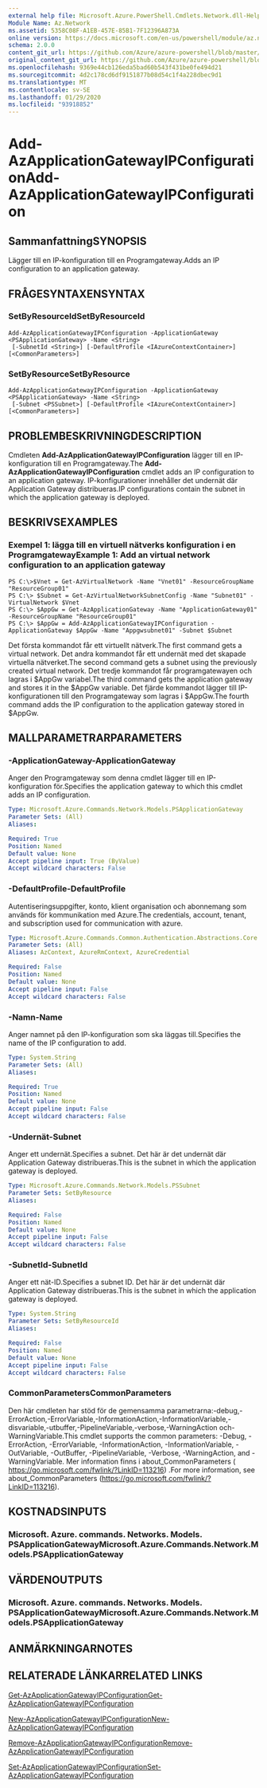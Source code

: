 ```yaml
---
external help file: Microsoft.Azure.PowerShell.Cmdlets.Network.dll-Help.xml
Module Name: Az.Network
ms.assetid: 5358C08F-A1EB-457E-85B1-7F12396A873A
online version: https://docs.microsoft.com/en-us/powershell/module/az.network/add-azapplicationgatewayipconfiguration
schema: 2.0.0
content_git_url: https://github.com/Azure/azure-powershell/blob/master/src/Network/Network/help/Add-AzApplicationGatewayIPConfiguration.md
original_content_git_url: https://github.com/Azure/azure-powershell/blob/master/src/Network/Network/help/Add-AzApplicationGatewayIPConfiguration.md
ms.openlocfilehash: 9369e44cb126eda5bad60b543f431be0fe494d21
ms.sourcegitcommit: 4d2c178cd6df9151877b08d54c1f4a228dbec9d1
ms.translationtype: MT
ms.contentlocale: sv-SE
ms.lasthandoff: 01/29/2020
ms.locfileid: "93918852"
---
```

# <span data-ttu-id="ea5d8-101">Add-AzApplicationGatewayIPConfiguration</span><span class="sxs-lookup"><span data-stu-id="ea5d8-101">Add-AzApplicationGatewayIPConfiguration</span></span>

## <span data-ttu-id="ea5d8-102">Sammanfattning</span><span class="sxs-lookup"><span data-stu-id="ea5d8-102">SYNOPSIS</span></span>
<span data-ttu-id="ea5d8-103">Lägger till en IP-konfiguration till en Programgateway.</span><span class="sxs-lookup"><span data-stu-id="ea5d8-103">Adds an IP configuration to an application gateway.</span></span>

## <span data-ttu-id="ea5d8-104">FRÅGESYNTAXEN</span><span class="sxs-lookup"><span data-stu-id="ea5d8-104">SYNTAX</span></span>

### <span data-ttu-id="ea5d8-105">SetByResourceId</span><span class="sxs-lookup"><span data-stu-id="ea5d8-105">SetByResourceId</span></span>
```
Add-AzApplicationGatewayIPConfiguration -ApplicationGateway <PSApplicationGateway> -Name <String>
 [-SubnetId <String>] [-DefaultProfile <IAzureContextContainer>] [<CommonParameters>]
```

### <span data-ttu-id="ea5d8-106">SetByResource</span><span class="sxs-lookup"><span data-stu-id="ea5d8-106">SetByResource</span></span>
```
Add-AzApplicationGatewayIPConfiguration -ApplicationGateway <PSApplicationGateway> -Name <String>
 [-Subnet <PSSubnet>] [-DefaultProfile <IAzureContextContainer>] [<CommonParameters>]
```

## <span data-ttu-id="ea5d8-107">PROBLEMBESKRIVNING</span><span class="sxs-lookup"><span data-stu-id="ea5d8-107">DESCRIPTION</span></span>
<span data-ttu-id="ea5d8-108">Cmdleten **Add-AzApplicationGatewayIPConfiguration** lägger till en IP-konfiguration till en Programgateway.</span><span class="sxs-lookup"><span data-stu-id="ea5d8-108">The **Add-AzApplicationGatewayIPConfiguration** cmdlet adds an IP configuration to an application gateway.</span></span>
<span data-ttu-id="ea5d8-109">IP-konfigurationer innehåller det undernät där Application Gateway distribueras.</span><span class="sxs-lookup"><span data-stu-id="ea5d8-109">IP configurations contain the subnet in which the application gateway is deployed.</span></span>

## <span data-ttu-id="ea5d8-110">BESKRIVS</span><span class="sxs-lookup"><span data-stu-id="ea5d8-110">EXAMPLES</span></span>

### <span data-ttu-id="ea5d8-111">Exempel 1: lägga till en virtuell nätverks konfiguration i en Programgateway</span><span class="sxs-lookup"><span data-stu-id="ea5d8-111">Example 1: Add an virtual network configuration to an application gateway</span></span>
```
PS C:\>$Vnet = Get-AzVirtualNetwork -Name "Vnet01" -ResourceGroupName "ResourceGroup01"
PS C:\> $Subnet = Get-AzVirtualNetworkSubnetConfig -Name "Subnet01" -VirtualNetwork $Vnet 
PS C:\> $AppGw = Get-AzApplicationGateway -Name "ApplicationGateway01" -ResourceGroupName "ResourceGroup01"
PS C:\> $AppGw = Add-AzApplicationGatewayIPConfiguration -ApplicationGateway $AppGw -Name "Appgwsubnet01" -Subnet $Subnet
```

<span data-ttu-id="ea5d8-112">Det första kommandot får ett virtuellt nätverk.</span><span class="sxs-lookup"><span data-stu-id="ea5d8-112">The first command gets a virtual network.</span></span>
<span data-ttu-id="ea5d8-113">Det andra kommandot får ett undernät med det skapade virtuella nätverket.</span><span class="sxs-lookup"><span data-stu-id="ea5d8-113">The second command gets a subnet using the previously created virtual network.</span></span>
<span data-ttu-id="ea5d8-114">Det tredje kommandot får programgatewayen och lagras i $AppGw variabel.</span><span class="sxs-lookup"><span data-stu-id="ea5d8-114">The third command gets the application gateway and stores it in the $AppGw variable.</span></span>
<span data-ttu-id="ea5d8-115">Det fjärde kommandot lägger till IP-konfigurationen till den Programgateway som lagras i $AppGw.</span><span class="sxs-lookup"><span data-stu-id="ea5d8-115">The fourth command adds the IP configuration to the application gateway stored in $AppGw.</span></span>

## <span data-ttu-id="ea5d8-116">MALLPARAMETRAR</span><span class="sxs-lookup"><span data-stu-id="ea5d8-116">PARAMETERS</span></span>

### <span data-ttu-id="ea5d8-117">-ApplicationGateway</span><span class="sxs-lookup"><span data-stu-id="ea5d8-117">-ApplicationGateway</span></span>
<span data-ttu-id="ea5d8-118">Anger den Programgateway som denna cmdlet lägger till en IP-konfiguration för.</span><span class="sxs-lookup"><span data-stu-id="ea5d8-118">Specifies the application gateway to which this cmdlet adds an IP configuration.</span></span>

```yaml
Type: Microsoft.Azure.Commands.Network.Models.PSApplicationGateway
Parameter Sets: (All)
Aliases:

Required: True
Position: Named
Default value: None
Accept pipeline input: True (ByValue)
Accept wildcard characters: False
```

### <span data-ttu-id="ea5d8-119">-DefaultProfile</span><span class="sxs-lookup"><span data-stu-id="ea5d8-119">-DefaultProfile</span></span>
<span data-ttu-id="ea5d8-120">Autentiseringsuppgifter, konto, klient organisation och abonnemang som används för kommunikation med Azure.</span><span class="sxs-lookup"><span data-stu-id="ea5d8-120">The credentials, account, tenant, and subscription used for communication with azure.</span></span>

```yaml
Type: Microsoft.Azure.Commands.Common.Authentication.Abstractions.Core.IAzureContextContainer
Parameter Sets: (All)
Aliases: AzContext, AzureRmContext, AzureCredential

Required: False
Position: Named
Default value: None
Accept pipeline input: False
Accept wildcard characters: False
```

### <span data-ttu-id="ea5d8-121">-Namn</span><span class="sxs-lookup"><span data-stu-id="ea5d8-121">-Name</span></span>
<span data-ttu-id="ea5d8-122">Anger namnet på den IP-konfiguration som ska läggas till.</span><span class="sxs-lookup"><span data-stu-id="ea5d8-122">Specifies the name of the IP configuration to add.</span></span>

```yaml
Type: System.String
Parameter Sets: (All)
Aliases:

Required: True
Position: Named
Default value: None
Accept pipeline input: False
Accept wildcard characters: False
```

### <span data-ttu-id="ea5d8-123">-Undernät</span><span class="sxs-lookup"><span data-stu-id="ea5d8-123">-Subnet</span></span>
<span data-ttu-id="ea5d8-124">Anger ett undernät.</span><span class="sxs-lookup"><span data-stu-id="ea5d8-124">Specifies a subnet.</span></span>
<span data-ttu-id="ea5d8-125">Det här är det undernät där Application Gateway distribueras.</span><span class="sxs-lookup"><span data-stu-id="ea5d8-125">This is the subnet in which the application gateway is deployed.</span></span>

```yaml
Type: Microsoft.Azure.Commands.Network.Models.PSSubnet
Parameter Sets: SetByResource
Aliases:

Required: False
Position: Named
Default value: None
Accept pipeline input: False
Accept wildcard characters: False
```

### <span data-ttu-id="ea5d8-126">-SubnetId</span><span class="sxs-lookup"><span data-stu-id="ea5d8-126">-SubnetId</span></span>
<span data-ttu-id="ea5d8-127">Anger ett nät-ID.</span><span class="sxs-lookup"><span data-stu-id="ea5d8-127">Specifies a subnet ID.</span></span>
<span data-ttu-id="ea5d8-128">Det här är det undernät där Application Gateway distribueras.</span><span class="sxs-lookup"><span data-stu-id="ea5d8-128">This is the subnet in which the application gateway is deployed.</span></span>

```yaml
Type: System.String
Parameter Sets: SetByResourceId
Aliases:

Required: False
Position: Named
Default value: None
Accept pipeline input: False
Accept wildcard characters: False
```

### <span data-ttu-id="ea5d8-129">CommonParameters</span><span class="sxs-lookup"><span data-stu-id="ea5d8-129">CommonParameters</span></span>
<span data-ttu-id="ea5d8-130">Den här cmdleten har stöd för de gemensamma parametrarna:-debug,-ErrorAction,-ErrorVariable,-InformationAction,-InformationVariable,-disvariable,-utbuffer,-PipelineVariable,-verbose,-WarningAction och-WarningVariable.</span><span class="sxs-lookup"><span data-stu-id="ea5d8-130">This cmdlet supports the common parameters: -Debug, -ErrorAction, -ErrorVariable, -InformationAction, -InformationVariable, -OutVariable, -OutBuffer, -PipelineVariable, -Verbose, -WarningAction, and -WarningVariable.</span></span> <span data-ttu-id="ea5d8-131">Mer information finns i about_CommonParameters ( https://go.microsoft.com/fwlink/?LinkID=113216) .</span><span class="sxs-lookup"><span data-stu-id="ea5d8-131">For more information, see about_CommonParameters (https://go.microsoft.com/fwlink/?LinkID=113216).</span></span>

## <span data-ttu-id="ea5d8-132">KOSTNADS</span><span class="sxs-lookup"><span data-stu-id="ea5d8-132">INPUTS</span></span>

### <span data-ttu-id="ea5d8-133">Microsoft. Azure. commands. Networks. Models. PSApplicationGateway</span><span class="sxs-lookup"><span data-stu-id="ea5d8-133">Microsoft.Azure.Commands.Network.Models.PSApplicationGateway</span></span>

## <span data-ttu-id="ea5d8-134">VÄRDEN</span><span class="sxs-lookup"><span data-stu-id="ea5d8-134">OUTPUTS</span></span>

### <span data-ttu-id="ea5d8-135">Microsoft. Azure. commands. Networks. Models. PSApplicationGateway</span><span class="sxs-lookup"><span data-stu-id="ea5d8-135">Microsoft.Azure.Commands.Network.Models.PSApplicationGateway</span></span>

## <span data-ttu-id="ea5d8-136">ANMÄRKNINGAR</span><span class="sxs-lookup"><span data-stu-id="ea5d8-136">NOTES</span></span>

## <span data-ttu-id="ea5d8-137">RELATERADE LÄNKAR</span><span class="sxs-lookup"><span data-stu-id="ea5d8-137">RELATED LINKS</span></span>

[<span data-ttu-id="ea5d8-138">Get-AzApplicationGatewayIPConfiguration</span><span class="sxs-lookup"><span data-stu-id="ea5d8-138">Get-AzApplicationGatewayIPConfiguration</span></span>](./Get-AzApplicationGatewayIPConfiguration.md)

[<span data-ttu-id="ea5d8-139">New-AzApplicationGatewayIPConfiguration</span><span class="sxs-lookup"><span data-stu-id="ea5d8-139">New-AzApplicationGatewayIPConfiguration</span></span>](./New-AzApplicationGatewayIPConfiguration.md)

[<span data-ttu-id="ea5d8-140">Remove-AzApplicationGatewayIPConfiguration</span><span class="sxs-lookup"><span data-stu-id="ea5d8-140">Remove-AzApplicationGatewayIPConfiguration</span></span>](./Remove-AzApplicationGatewayIPConfiguration.md)

[<span data-ttu-id="ea5d8-141">Set-AzApplicationGatewayIPConfiguration</span><span class="sxs-lookup"><span data-stu-id="ea5d8-141">Set-AzApplicationGatewayIPConfiguration</span></span>](./Set-AzApplicationGatewayIPConfiguration.md)



